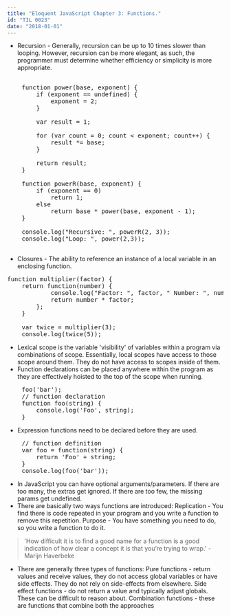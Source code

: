 ```yaml
---
title: "Eloquent JavaScript Chapter 3: Functions."
id: "TIL 0023"
date: "2018-01-01"
---
```


* Recursion - Generally, recursion can be up to 10 times slower than looping. However, recursion can be more elegant, as such, the programmer must determine whether efficiency or simplicity is more appropriate. 
<pre>

    function power(base, exponent) {
        if (exponent == undefined) {
            exponent = 2;
        }

        var result = 1;

        for (var count = 0; count < exponent; count++) {
            result *= base;
        }
        
        return result;
    }

    function powerR(base, exponent) {
        if (exponent == 0)
            return 1;
        else
            return base * power(base, exponent - 1);
    }

    console.log("Recursive: ", powerR(2, 3));
    console.log("Loop: ", power(2,3));

</pre>
* Closures - The ability to reference an instance of a local variable in an enclosing function.
<pre>
function multiplier(factor) {
    return function(number) {
            console.log("Factor: ", factor, " Number: ", number);
            return number * factor;
        };
    }

    var twice = multiplier(3);
    console.log(twice(5));
</pre>
* Lexical scope is the variable 'visibility' of variables within a program via combinations of scope. Essentially, local scopes have access to those scope around them. They do not have access to scopes inside of them.  
* Function declarations can be placed anywhere within the program as they are effectively hoisted to the top of the scope when running. 

<pre>
    foo('bar');
    // function declaration
    function foo(string) {
        console.log('Foo', string);
    }
</pre>

* Expression functions need to be declared before they are used. 
<pre>
    // function definition
    var foo = function(string) {
        return 'Foo' + string;
    }
    console.log(foo('bar'));
</pre>
* In JavaScript you can have optional arguments/parameters. If there are too many, the extras get ignored. If there are too few, the missing params get undefined. 
* There are basically two ways functions are introduced: 
Replication - You find there is code repeated in your program and you write a function to remove this repetition.
Purpose - You have something you need to do, so you write a function to do it. 

<blockquote>'How difficult it is to find a good name for a function is a good indication of how clear a concept it is that you’re trying to wrap.' - Marijn Haverbeke</blockquote>

* There are generally three types of functions: 
Pure functions - return values and receive values, they do not access global variables or have side effects. They do not rely on side-effects from elsewhere. 
Side effect functions - do not return a value and typically adjust globals. These can be difficult to reason about. 
Combination functions - these are functions that combine both the approaches
